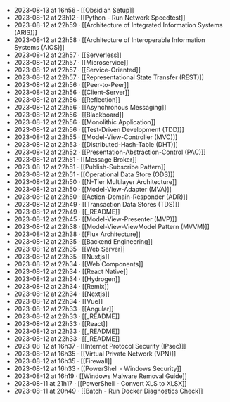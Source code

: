 - 2023-08-13 at 16h56 · [[Obsidian Setup]]
- 2023-08-12 at 23h12 · [[Python - Run Network Speedtest]]
- 2023-08-12 at 22h59 · [[Architecture of Integrated Information Systems (ARIS)]]
- 2023-08-12 at 22h58 · [[Architecture of Interoperable Information Systems (AIOS)]]
- 2023-08-12 at 22h57 · [[Serverless]]
- 2023-08-12 at 22h57 · [[Microservice]]
- 2023-08-12 at 22h57 · [[Service-Oriented]]
- 2023-08-12 at 22h57 · [[Representational State Transfer (REST)]]
- 2023-08-12 at 22h56 · [[Peer-to-Peer]]
- 2023-08-12 at 22h56 · [[Client-Server]]
- 2023-08-12 at 22h56 · [[Reflection]]
- 2023-08-12 at 22h56 · [[Asynchronous Messaging]]
- 2023-08-12 at 22h56 · [[Blackboard]]
- 2023-08-12 at 22h56 · [[Monolithic Application]]
- 2023-08-12 at 22h56 · [[Test-Driven Development (TDD)]]
- 2023-08-12 at 22h55 · [[Model-View-Controller (MVC)]]
- 2023-08-12 at 22h53 · [[Distributed-Hash-Table (DHT)]]
- 2023-08-12 at 22h52 · [[Presentation-Abstraction-Control (PAC)]]
- 2023-08-12 at 22h51 · [[Message Broker]]
- 2023-08-12 at 22h51 · [[Publish-Subscribe Pattern]]
- 2023-08-12 at 22h51 · [[Operational Data Store (ODS)]]
- 2023-08-12 at 22h50 · [[N-Tier Multilayer Architecture]]
- 2023-08-12 at 22h50 · [[Model-View-Adapter (MVA)]]
- 2023-08-12 at 22h50 · [[Action-Domain-Responder (ADR)]]
- 2023-08-12 at 22h49 · [[Transaction Data Stores (TDS)]]
- 2023-08-12 at 22h49 · [[_README]]
- 2023-08-12 at 22h45 · [[Model-View-Presenter (MVP)]]
- 2023-08-12 at 22h38 · [[Model-View-ViewModel Pattern (MVVM)]]
- 2023-08-12 at 22h38 · [[Flux Architecture]]
- 2023-08-12 at 22h35 · [[Backend Engineering]]
- 2023-08-12 at 22h35 · [[Web Server]]
- 2023-08-12 at 22h35 · [[Nuxtjs]]
- 2023-08-12 at 22h34 · [[Web Components]]
- 2023-08-12 at 22h34 · [[React Native]]
- 2023-08-12 at 22h34 · [[Hydrogen]]
- 2023-08-12 at 22h34 · [[Remix]]
- 2023-08-12 at 22h34 · [[Nextjs]]
- 2023-08-12 at 22h34 · [[Vue]]
- 2023-08-12 at 22h33 · [[Angular]]
- 2023-08-12 at 22h33 · [[_README]]
- 2023-08-12 at 22h33 · [[React]]
- 2023-08-12 at 22h33 · [[_README]]
- 2023-08-12 at 22h33 · [[_README]]
- 2023-08-12 at 16h37 · [[Internet Protocol Security (IPsec)]]
- 2023-08-12 at 16h35 · [[Virtual Private Network (VPN)]]
- 2023-08-12 at 16h35 · [[Firewall]]
- 2023-08-12 at 16h33 · [[PowerShell - Windows Security]]
- 2023-08-12 at 16h19 · [[Windows Malware Removal Guide]]
- 2023-08-11 at 21h17 · [[PowerShell - Convert XLS to XLSX]]
- 2023-08-11 at 20h49 · [[Batch - Run Docker Diagnostics Check]]
